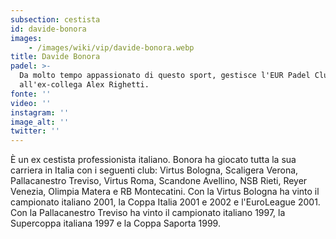 ```yaml
---
subsection: cestista
id: davide-bonora
images: 
    - /images/wiki/vip/davide-bonora.webp
title: Davide Bonora
padel: >-
  Da molto tempo appassionato di questo sport, gestisce l'EUR Padel Club insieme
  all'ex-collega Alex Righetti.
fonte: ''
video: ''
instagram: ''
image_alt: ''
twitter: ''
---
```

È un ex cestista professionista italiano. Bonora ha giocato tutta la sua carriera in Italia con i seguenti club: Virtus Bologna, Scaligera Verona, Pallacanestro Treviso, Virtus Roma, Scandone Avellino, NSB Rieti, Reyer Venezia, Olimpia Matera e RB Montecatini. Con la Virtus Bologna ha vinto il campionato italiano 2001, la Coppa Italia 2001 e 2002 e l'EuroLeague 2001. Con la Pallacanestro Treviso ha vinto il campionato italiano 1997, la Supercoppa italiana 1997 e la Coppa Saporta 1999.